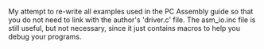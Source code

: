 My attempt to re-write all examples used in the PC Assembly guide so that you do not need to link with the author's 'driver.c' file. The asm_io.inc file is still useful, but not necessary, since it just contains macros to help you debug your programs. 


